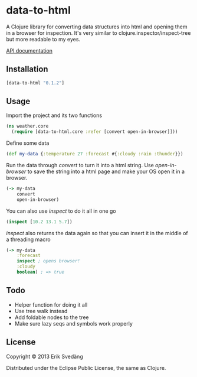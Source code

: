 # data-to-html

A Clojure library for converting data structures into html and opening them in a browser for inspection. It's very similar to clojure.inspector/inspect-tree but more readable to my eyes.

[API documentation](http://eriksvedang.github.io/data-to-html/)

## Installation

```clojure
[data-to-html "0.1.2"]
```

## Usage

Import the project and its two functions

```clojure
(ns weather.core
  (require [data-to-html.core :refer [convert open-in-browser]]))
````

Define some data

```clojure
(def my-data {:temperature 27 :forecast #{:cloudy :rain :thunder}})
```

Run the data through *convert* to turn it into a html string. Use *open-in-browser* to save the string into a html page and make your OS open it in a browser.

```clojure
(-> my-data
    convert
    open-in-browser)
```

You can also use *inspect* to do it all in one go

```clojure
(inspect [10.2 13.1 5.7])
````

*inspect* also returns the data again so that you can insert it in the middle of a threading macro

```clojure
(-> my-data
    :forecast
    inspect ; opens browser!
    :cloudy
    boolean) ; => true
````

## Todo

* Helper function for doing it all
* Use tree walk instead
* Add foldable nodes to the tree
* Make sure lazy seqs and symbols work properly

## License

Copyright © 2013 Erik Svedäng

Distributed under the Eclipse Public License, the same as Clojure.
